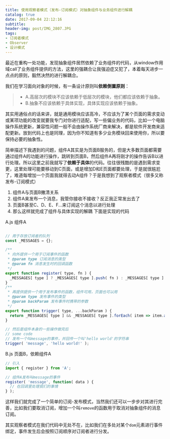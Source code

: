```yaml
---
title: 使用观察者模式（发布-订阅模式）对抽象组件与业务组件进行解耦
catalog: true
date: 2017-09-04 22:12:16
subtitle:
header-img: post/IMG_2807.JPG
tags:
- 订阅者模式
- Observer
- 设计模式
---
```

最近在重构一处功能，发现抽象组件居然依赖了业务组件的代码，从window作用域call了业务组件提供的方法，这里的强耦合让我强迫症又犯了，本着每天进步一点点的原则，毅然决然的进行解耦合。

我们在学习面向对象的时候，有一条设计原则叫**依赖倒置原则**：
>* A.高层次的模块不应该依赖于低层次的模块，他们都应该依赖于抽象。
>* B.抽象不应该依赖于具体实现，具体实现应该依赖于抽象。

其实用通俗点的话来讲，就是通用模块应该高冷，不应该为了某个页面的需求变动或某项功能的改变就要我专门对你进行适配，写一些偏业务的代码，比如一个电脑操作系统更新，兼容性问题一般不会由操作系统厂商来解决，都是软件开发商来适配更新。放到代码上也是同理，因为你不知道有多少业务模块回来使用你，所以要保持必要的抽象性。

简单描述下我遇到的问题，组件A其实是为页面B服务的，但是大多数页面都需要通过组件A的功能进行操作，跳转到页面B，然后组件A再将刚才的操作告诉B以进行处理。所以这里之前我就写了**依赖于具体**的代码。往往很残酷的是遇到需求变更，这里处理可能要移动到C页面，或是增加D和E页面都要处理，于是就很尴尬了，难道每增加一个页面我就得去动A组件？于是我想到了观察者模式（很多又称发布-订阅模式）
1. 组件A与页面B撇清关系
2. 组件A来发布一个消息，我管你接收不接收？反正我正常发出去了
3. 页面B甚至C、D、E、F...来订阅这个消息以进行处理
4. 那么这样就完成了组件与具体实现的解耦
下面是实现的代码

A.js 组件A
```js

// 用于存放订阅者的队列
const _MESSAGES = {};

/**
 * 向外提供一个用于订阅事件的函数
 * @param type 订阅消息的类型
 * @param fn 消息发生时的回调函数
 */
export function register( type, fn ) {
  _MESSAGES[ type ] ? _MESSAGES[ type ].push( fn ) : _MESSAGES[ type ] = [ fn ];
}
/**
 * 再提供提供一个用于发布事件的函数，组件可用，页面也可以用
 * @param type 发布事件的类型
 * @param backParam 发布事件时携带的参数
 */
export function trigger( type, ...backParam ) {
  return _MESSAGES[ type ] && _MESSAGES[ type ].forEach( item => item.apply( this, backParam ) );
}

// 然后是组件本身的一些操作做完后
// some code
// 发布一个叫message的事件，并回传一个叫'hello world'的字符串
trigger( 'message', 'hello world!' );
```
B.js 页面B，依赖组件A
```js
// 引入
import { register } from 'A';

// 组件A发布叫message的事件
register( 'message', function( data ) {
  // 在回调里处理我们的事情
} );
```

这样我们就完成了一个简单的订阅-发布模式，当然我们还可以一步步对其进行完善，比如我们要取消订阅，增加一个叫`remove`的函数用于取消对抽象组件的消息订阅。

其实观察者模式在我们代码中无处不在，比如我们在多处对某个`dom`元素进行事件绑定，事件发生后会按照订阅顺序对订阅者进行分发。
